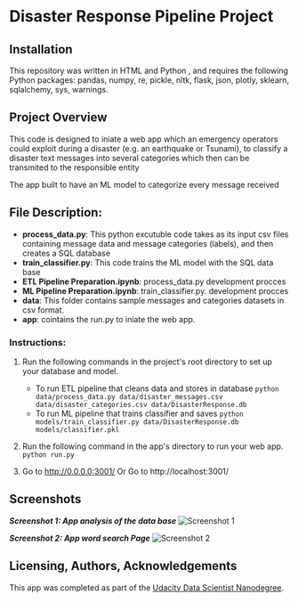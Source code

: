 # Disaster Response Pipeline Project

## Installation
This repository was written in HTML and Python , and requires the following Python packages: 
 pandas, numpy, re, pickle, nltk, flask, json, plotly, sklearn, sqlalchemy, sys,  warnings.

## Project Overview
This code is designed to iniate a  web app which an emergency operators could exploit during a disaster (e.g. an earthquake or Tsunami), to classify a disaster text messages into several categories which then can be transmited to the responsible entity

The app built to have an ML model to categorize every message received
## File Description:
* **process_data.py**: This python excutuble code takes as its input csv files containing message data and message categories (labels), and then creates a SQL database
* **train_classifier.py**: This code trains the ML model with the SQL data base
* **ETL Pipeline Preparation.ipynb**:  process_data.py development procces
* **ML Pipeline Preparation.ipynb**: train_classifier.py. development procces
* **data**: This folder contains sample messages and categories datasets in csv format.
* **app**: cointains the run.py to iniate the web app.

### Instructions:
1. Run the following commands in the project's root directory to set up your database and model.

    - To run ETL pipeline that cleans data and stores in database
        `python data/process_data.py data/disaster_messages.csv data/disaster_categories.csv data/DisasterResponse.db`
    - To run ML pipeline that trains classifier and saves
        `python models/train_classifier.py data/DisasterResponse.db models/classifier.pkl`

2. Run the following command in the app's directory to run your web app.
    `python run.py`

3. Go to http://0.0.0.0:3001/
   Or Go to http://localhost:3001/

## Screenshots

***Screenshot 1: App analysis of the data base***
![Screenshot 1](https://github.com/atwahsz/Disaster-Response-Pipeline/blob/master/readme-pics/Capture2.JPG)

***Screenshot 2: App word search Page***
![Screenshot 2](https://github.com/atwahsz/Disaster-Response-Pipeline/blob/master/readme-pics/Capture.JPG)


## Licensing, Authors, Acknowledgements
This app was completed as part of the [Udacity Data Scientist Nanodegree](https://www.udacity.com/course/data-scientist-nanodegree--nd025).